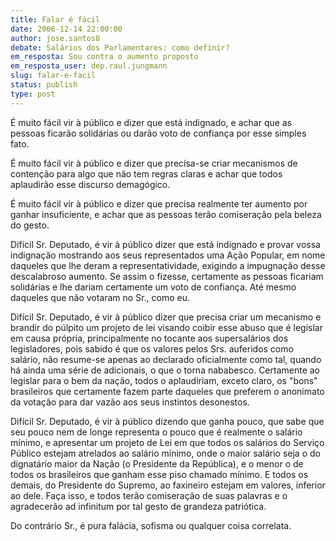 ```yaml
---
title: Falar é fácil
date: 2006-12-14 22:00:00
author: jose.santos8
debate: Salários dos Parlamentares: como definir?
em_resposta: Sou contra o aumento proposto
em_resposta_user: dep.raul.jungmann
slug: falar-e-facil
status: publish 
type: post
---
```


É muito fácil vir à público e dizer que está indignado, e achar que as pessoas ficarão solidárias ou darão voto de confiança por esse simples fato.  

É muito fácil vir à público e dizer que precisa-se criar mecanismos de contenção para algo que não tem regras claras e achar que todos aplaudirão esse discurso demagógico.  

É muito fácil vir à público e dizer que precisa realmente ter aumento por ganhar insuficiente, e achar que as pessoas terão comiseração pela beleza do gesto.  

Difícil Sr. Deputado, é vir à público dizer que está indignado e provar vossa indignação mostrando aos seus representados uma Ação Popular, em nome daqueles que lhe deram a representatividade, exigindo a impugnação desse descalabroso aumento. Se assim o fizesse, certamente as pessoas ficariam solidárias e lhe dariam certamente um voto de confiança. Até mesmo daqueles que não votaram no Sr., como eu.  

Difícil Sr. Deputado, é vir à público dizer que precisa criar um mecanismo e brandir do púlpito um projeto de lei visando coibir esse abuso que é legislar em causa própria, principalmente no tocante aos supersalários dos legisladores, pois sabido é que os valores pelos Srs. auferidos como salário, não resume-se apenas ao declarado oficialmente como tal, quando há ainda uma série de adicionais, o que o torna nababesco. Certamente ao legislar para o bem da nação, todos o aplaudiriam, exceto claro, os "bons" brasileiros que certamente fazem parte daqueles que preferem o anonimato da votação para dar vazão aos seus instintos desonestos.   

Difícil Sr. Deputado, é vir à público dizendo que ganha pouco, que sabe que seu pouco nem de longe representa o pouco que é realmente o salário mínimo, e apresentar um projeto de Lei em que todos os salários do Serviço Público estejam atrelados ao salário mínimo, onde o maior salário seja o do dignatário maior da Nação (o Presidente da República), e o menor o de todos os brasileiros que ganham esse piso chamado mínimo. E todos os demais, do Presidente do Supremo, ao faxineiro estejam em valores, inferior ao dele. Faça isso, e todos terão comiseração de suas palavras e o agradecerão ad infinitum por tal gesto de grandeza patriótica.  

Do contrário Sr., é pura falácia, sofisma ou qualquer coisa correlata.
